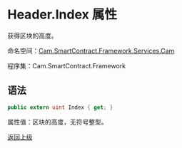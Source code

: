 # Header.Index 属性

获得区块的高度。

命名空间：[Cam.SmartContract.Framework.Services.Cam](../../Cam.md)

程序集：Cam.SmartContract.Framework

## 语法

```c#
public extern uint Index { get; }
```

属性值：区块的高度，无符号整型。



[返回上级](../Header.md)
